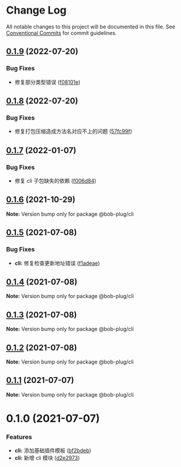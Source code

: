 # Change Log

All notable changes to this project will be documented in this file.
See [Conventional Commits](https://conventionalcommits.org) for commit guidelines.

## [0.1.9](https://github.com/roojay520/bob-plug/compare/@bob-plug/cli@0.1.8...@bob-plug/cli@0.1.9) (2022-07-20)


### Bug Fixes

* 修复部分类型错误 ([f08101e](https://github.com/roojay520/bob-plug/commit/f08101e13220cfeaeda5aeef8373a2b999c74024))





## [0.1.8](https://github.com/roojay520/bob-plug/compare/@bob-plug/cli@0.1.7...@bob-plug/cli@0.1.8) (2022-07-20)


### Bug Fixes

* 修复打包压缩造成方法名对应不上的问题 ([57fc99f](https://github.com/roojay520/bob-plug/commit/57fc99f4cf20751ab76d2b1ed76cc62fe9a8299b))





## [0.1.7](https://github.com/roojay520/bob-plug/compare/@bob-plug/cli@0.1.6...@bob-plug/cli@0.1.7) (2022-01-07)


### Bug Fixes

* 修复 cli 子包缺失的依赖 ([f006d84](https://github.com/roojay520/bob-plug/commit/f006d8403607dc5090f82c4724a028fb7b352e4d))





## [0.1.6](https://github.com/roojay520/bob-plug/compare/@bob-plug/cli@0.1.5...@bob-plug/cli@0.1.6) (2021-10-29)

**Note:** Version bump only for package @bob-plug/cli





## [0.1.5](https://github.com/roojay520/bob-plug/compare/@bob-plug/cli@0.1.4...@bob-plug/cli@0.1.5) (2021-07-08)


### Bug Fixes

* **cli:** 修复检查更新地址错误 ([f1adeae](https://github.com/roojay520/bob-plug/commit/f1adeae0554bbe5d4fa393313eb0bf73d08b44cd))





## [0.1.4](https://github.com/roojay520/bob-plug/compare/@bob-plug/cli@0.1.3...@bob-plug/cli@0.1.4) (2021-07-08)

**Note:** Version bump only for package @bob-plug/cli





## [0.1.3](https://github.com/roojay520/bob-plug/compare/@bob-plug/cli@0.1.2...@bob-plug/cli@0.1.3) (2021-07-08)

**Note:** Version bump only for package @bob-plug/cli





## [0.1.2](https://github.com/roojay520/bob-plug/compare/@bob-plug/cli@0.1.1...@bob-plug/cli@0.1.2) (2021-07-08)

**Note:** Version bump only for package @bob-plug/cli





## [0.1.1](https://github.com/roojay520/bob-plug/compare/@bob-plug/cli@0.1.0...@bob-plug/cli@0.1.1) (2021-07-07)

**Note:** Version bump only for package @bob-plug/cli





# 0.1.0 (2021-07-07)


### Features

* **cli:** 添加基础插件模板 ([bf2bdeb](https://github.com/roojay520/bob-plug/commit/bf2bdeb06a9470ae22a8962ded20b385dcf47cb8))
* **cli:** 新增 cli 模块 ([d2e2973](https://github.com/roojay520/bob-plug/commit/d2e29735f6abff66ec4b736b9839d8bf7eceb307))
